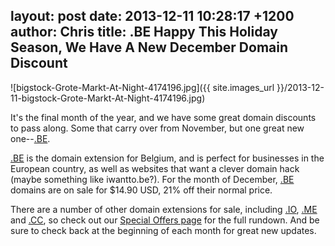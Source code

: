 layout: post
date: 2013-12-11 10:28:17 +1200
author: Chris
title: .BE Happy This Holiday Season, We Have A New December Domain Discount
----

![bigstock-Grote-Markt-At-Night-4174196.jpg]({{ site.images_url }}/2013-12-11-bigstock-Grote-Markt-At-Night-4174196.jpg)

<!-- excerpt -->

It's the final month of the year, and we have some great domain discounts to pass along. Some that carry over from November, but one great new one--[.BE](https://iwantmyname.com/domains/be-belgian-domain-name-registration-for-belgium).

<!-- /excerpt -->

[.BE](https://iwantmyname.com/domains/be-belgian-domain-name-registration-for-belgium) is the domain extension for Belgium, and is perfect for businesses in the European country, as well as websites that want a clever domain hack (maybe something like iwantto.be?). For the month of December, [.BE](https://iwantmyname.com/domains/be-belgian-domain-name-registration-for-belgium) domains are on sale for $14.90 USD, 21% off their normal price. 

There are a number of other domain extensions for sale, including [.IO](https://iwantmyname.com/domains/io-domain-name-registration-for-british-indian-ocean-territory), [.ME](https://iwantmyname.com/domains/me-montenegrean-domain-name-registration-for-montenegro) and [.CC](https://iwantmyname.com/domains/cc-domain-name-registration-for-cocos-keeling-islands), so check out our [Special Offers page](https://iwantmyname.com/domains/special-offer) for the full rundown. And be sure to check back at the beginning of each month for great new updates.
